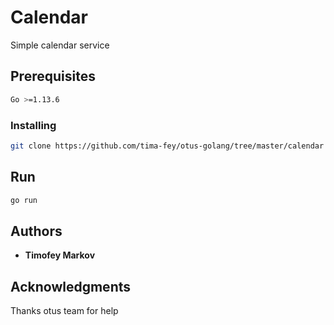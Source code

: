# Calendar

Simple calendar service

## Prerequisites

```bash
Go >=1.13.6
```

### Installing

```bash
git clone https://github.com/tima-fey/otus-golang/tree/master/calendar

```

## Run

```bash
go run
```

## Authors

* **Timofey Markov**


## Acknowledgments

Thanks otus team for help